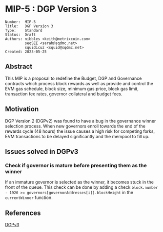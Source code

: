 # MIP-5 : DGP Version 3

```
Number:  MIP-5
Title:   DGP Version 3
Type:    Standard
Status:  Draft
Authors: nibbles <keith@metrixcoin.com>
         seqSEE <sarah@sqdmc.net>
         squidicuz <squid@sqdmc.net>
Created: 2023-05-25
```

## Abstract

This MIP is a proposal to redefine the Budget, DGP and Governance contracts which process block rewards as well as provide and control the EVM gas schedule, block size, minimum gas price, block gas limit, transaction fee rates, governor collateral and budget fees. 

## Motivation

DGP Version 2 (DGPv2) was found to have a bug in the governance winner selection process. When new governors enroll towards the end of the rewards cycle (48 hours) the issue causes a high risk for competing forks, EVM transactions to be delayed significantly and the mempool to fill up.

## Issues solved in DGPv3

### Check if governor is mature before presenting them as the winner
If an immature governor is selected as the winner, it becomes stuck in the front of the queue. This check can be done by adding a check `block.number - 1920 >= governors[governorAddresses[i]].blockHeight` in the `currentWinner` function.

## References
[DGPv3](https://github.com/TheLindaProjectInc/metrix-dgp/blob/dgpv3/contracts/Governance.sol#L308-L309)
